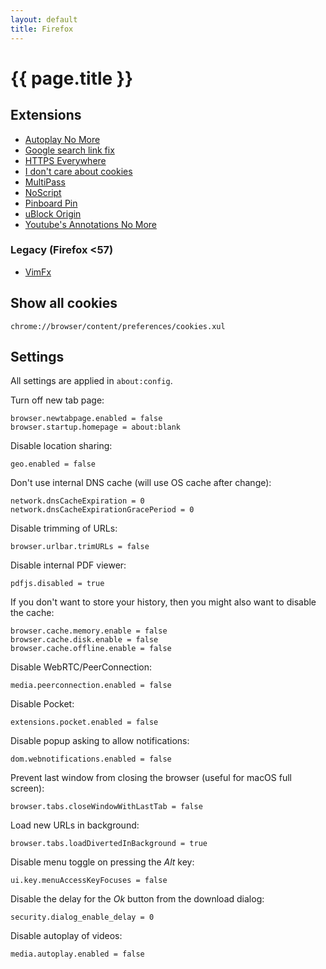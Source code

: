 ```yaml
---
layout: default
title: Firefox
---
```


# {{ page.title }}

Extensions
----------

- [Autoplay No More](https://addons.mozilla.org/en-US/firefox/addon/autoplay-no-more/)
- [Google search link fix](https://addons.mozilla.org/en-US/firefox/addon/google-search-link-fix/)
- [HTTPS Everywhere](https://addons.mozilla.org/en-US/firefox/addon/https-everywhere/)
- [I don't care about cookies](https://addons.mozilla.org/en-US/firefox/addon/i-dont-care-about-cookies/)
- [MultiPass](https://addons.mozilla.org/en-US/firefox/addon/multipass/)
- [NoScript](https://addons.mozilla.org/en-US/firefox/addon/noscript/)
- [Pinboard Pin](https://addons.mozilla.org/de/firefox/addon/pinboard-pin/)
- [uBlock Origin](https://addons.mozilla.org/en-US/firefox/addon/ublock-origin/)
- [Youtube's Annotations No More](https://addons.mozilla.org/en-US/firefox/addon/youtubes-annotations-no-more/)

### Legacy (Firefox <57)

- [VimFx](https://addons.mozilla.org/en-US/firefox/addon/vimfx/)

Show all cookies
----------------

    chrome://browser/content/preferences/cookies.xul

Settings
--------

All settings are applied in `about:config`.

Turn off new tab page:

    browser.newtabpage.enabled = false
    browser.startup.homepage = about:blank

Disable location sharing:

    geo.enabled = false

Don't use internal DNS cache (will use OS cache after change):

    network.dnsCacheExpiration = 0
    network.dnsCacheExpirationGracePeriod = 0

Disable trimming of URLs:

    browser.urlbar.trimURLs = false

Disable internal PDF viewer:

    pdfjs.disabled = true

If you don't want to store your history, then you might also want to
disable the cache:

    browser.cache.memory.enable = false
    browser.cache.disk.enable = false
    browser.cache.offline.enable = false

Disable WebRTC/PeerConnection:

    media.peerconnection.enabled = false

Disable Pocket:

    extensions.pocket.enabled = false

Disable popup asking to allow notifications:

    dom.webnotifications.enabled = false

Prevent last window from closing the browser (useful for macOS full screen):

    browser.tabs.closeWindowWithLastTab = false

Load new URLs in background:

    browser.tabs.loadDivertedInBackground = true

Disable menu toggle on pressing the *Alt* key:

    ui.key.menuAccessKeyFocuses = false

Disable the delay for the *Ok* button from the download dialog:

    security.dialog_enable_delay = 0

Disable autoplay of videos:

    media.autoplay.enabled = false
